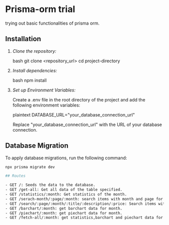 # Prisma-orm trial

trying out basic functionalities of prisma orm.

## Installation

1. *Clone the repository:*

    bash
    git clone <repository_url>
    cd project-directory
    

2. *Install dependencies:*

    bash
    npm install
    

3. *Set up Environment Variables:*

    Create a .env file in the root directory of the project and add the following environment variables:

    plaintext
    DATABASE_URL="your_database_connection_url"
    

    Replace "your_database_connection_url" with the URL of your database connection.

## Database Migration

To apply database migrations, run the following command:

```bash
npx prisma migrate dev

## Routes

- GET /: Seeds the data to the database.
- GET /get-all: Get all data of the table specified.
- GET /statistics/:month: Get statistics of the month.
- GET /serach-month/:page/:month: search items with month and page for pagination.
- GET /search/:page/:month/:title/:description/:price: Search items with page,month,title,description and price.
- GET /barchart/:month: get barchart data for month.
- GET /piechart/:month: get piechart data for month.
- GET /fetch-all/:month: get statistics,barchart and piechart data for a month.
